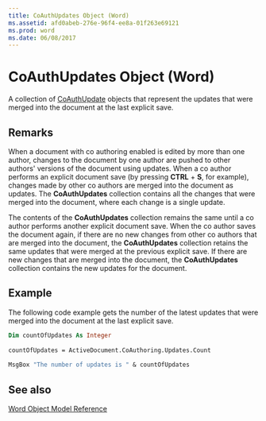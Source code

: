 ```yaml
---
title: CoAuthUpdates Object (Word)
ms.assetid: afd0abeb-276e-96f4-ee8a-01f263e69121
ms.prod: word
ms.date: 06/08/2017
---
```



# CoAuthUpdates Object (Word)

A collection of [CoAuthUpdate](Word.CoAuthUpdate.md) objects that represent the updates that were merged into the document at the last explicit save.


## Remarks

When a document with co authoring enabled is edited by more than one author, changes to the document by one author are pushed to other authors' versions of the document using updates. When a co author performs an explicit document save (by pressing  **CTRL** + **S**, for example), changes made by other co authors are merged into the document as updates. The  **CoAuthUpdates** collection contains all the changes that were merged into the document, where each change is a single update.

The contents of the  **CoAuthUpdates** collection remains the same until a co author performs another explicit document save. When the co author saves the document again, if there are no new changes from other co authors that are merged into the document, the **CoAuthUpdates** collection retains the same updates that were merged at the previous explicit save. If there are new changes that are merged into the document, the **CoAuthUpdates** collection contains the new updates for the document.


## Example

The following code example gets the number of the latest updates that were merged into the document at the last explicit save.


```vb
Dim countOfUpdates As Integer 
 
countOfUpdates = ActiveDocument.CoAuthoring.Updates.Count 
 
MsgBox "The number of updates is " & countOfUpdates
```


## See also



[Word Object Model Reference](./overview/Word/object-model.md)

